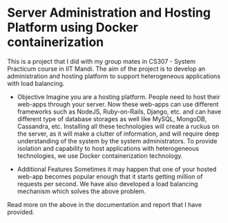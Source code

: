 # Server Administration and Hosting Platform using Docker containerization

This is a project that I did with my group mates in CS307 - System Practicum course in IIT Mandi. The aim of the project is to develop an administration and hosting platform to support heterogeneous applications with load balancing. 

- Objective
Imagine you are a hosting platform. People need to host their web-apps through your server. Now these web-apps can use different frameworks such as NodeJS, Ruby-on-Rails, Django, etc. and can have different type of database storages as well like MySQL, MongoDB, Cassandra, etc. Installing all these technologies will create a ruckus on the server, as it will make a clutter of information, and will require deep understanding of the system by the system administrators. To provide isolation and capability to host applications with heterogeneous technologies, we use Docker containerization technology.

- Additional Features
Sometimes it may happen that one of your hosted web-app becomes popular enough that it starts getting million of requests per second. We have also developed a load balancing mechanism which solves the above problem.

Read more on the above in the documentation and report that I have provided.
